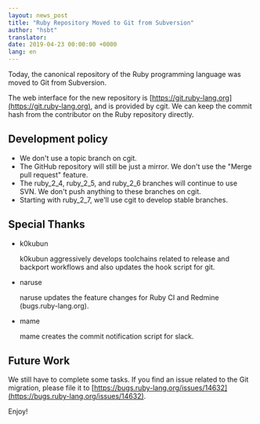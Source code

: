 ```yaml
---
layout: news_post
title: "Ruby Repository Moved to Git from Subversion"
author: "hsbt"
translator:
date: 2019-04-23 00:00:00 +0000
lang: en
---
```


Today, the canonical repository of the Ruby programming language was moved to Git from Subversion.

The web interface for the new repository is [https://git.ruby-lang.org](https://git.ruby-lang.org), and is provided by cgit. We can keep the commit hash from the contributor on the Ruby repository directly.

## Development policy

* We don't use a topic branch on cgit.
* The GitHub repository will still be just a mirror. We don't use the "Merge pull request" feature.
* The ruby_2_4, ruby_2_5, and ruby_2_6 branches will continue to use SVN. We don't push anything to these branches on cgit.
* Starting with ruby_2_7, we'll use cgit to develop stable branches.

## Special Thanks

* k0kubun

  k0kubun aggressively develops toolchains related to release and backport workflows and also updates the hook script for git.

* naruse

  naruse updates the feature changes for Ruby CI and Redmine (bugs.ruby-lang.org).

* mame

  mame creates the commit notification script for slack.

## Future Work

We still have to complete some tasks. If you find an issue related to the Git migration, please file it to [https://bugs.ruby-lang.org/issues/14632](https://bugs.ruby-lang.org/issues/14632).

Enjoy!
